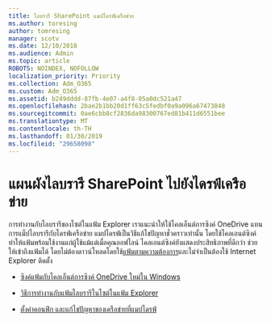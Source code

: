 ```yaml
---
title: ไลบรารี SharePoint แมปไดรฟ์เครือข่าย
ms.author: toresing
author: tomresing
manager: scotv
ms.date: 12/10/2018
ms.audience: Admin
ms.topic: article
ROBOTS: NOINDEX, NOFOLLOW
localization_priority: Priority
ms.collection: Adm_O365
ms.custom: Adm_O365
ms.assetid: b249dddd-87fb-4e07-a4f8-05a0dc521a47
ms.openlocfilehash: 2bae2b1bb20d1ff63c5fedbf0a9a096a67473848
ms.sourcegitcommit: 0ae6cbb8cf2836da98300767ed81b411d6551bee
ms.translationtype: MT
ms.contentlocale: th-TH
ms.lasthandoff: 01/30/2019
ms.locfileid: "29658098"
---
```

# <a name="map-a-sharepoint-library-to-a-network-drive"></a>แผนผังไลบรารี SharePoint ไปยังไดรฟ์เครือข่าย

การทำงานกับไลบรารีของไซต์ในแฟ้ม Explorer เราแนะนำให้ใช้ไคลเอ็นต์การซิงค์ OneDrive แทนการแม็ปไลบรารีกับไดรฟ์เครือข่าย แมปไดรฟ์เป็นวิธีแก้ไขปัญหาชั่วคราวเท่านั้น โดยใช้ไคลเอนต์ซิงค์ทำให้แฟ้มพร้อมใช้งานแก่ผู้ใช้แม้แต่เมื่อคุณออฟไลน์ ไคลเอนต์ซิงค์ยังแสดงประสิทธิภาพที่ดีกว่า ช่วยให้เข้าถึงแฟ้มได้ โดยไม่ต้องดาวน์โหลดโดยใช้[แฟ้มตามความต้องการ](https://support.office.com/article/Learn-about-OneDrive-Files-On-Demand-0E6860D3-D9F3-4971-B321-7092438FB38E)และไม่จำเป็นต้องใช้ Internet Explorer ติดตั้ง 
  
- [ซิงค์แฟ้มกับไคลเอ็นต์การซิงค์ OneDrive ใหม่ใน Windows](https://go.microsoft.com/fwlink/?linkid=866427)
    
- [วิธีการทำงานกับแฟ้มไลบรารีในไซต์ในแฟ้ม Explorer](https://go.microsoft.com/fwlink/?linkid=866291)
    
- [ตั้งค่าคอนฟิก และแก้ไขปัญหาของเครือข่ายที่แมปไดรฟ์](https://support.microsoft.com/kb/2616712)
    


